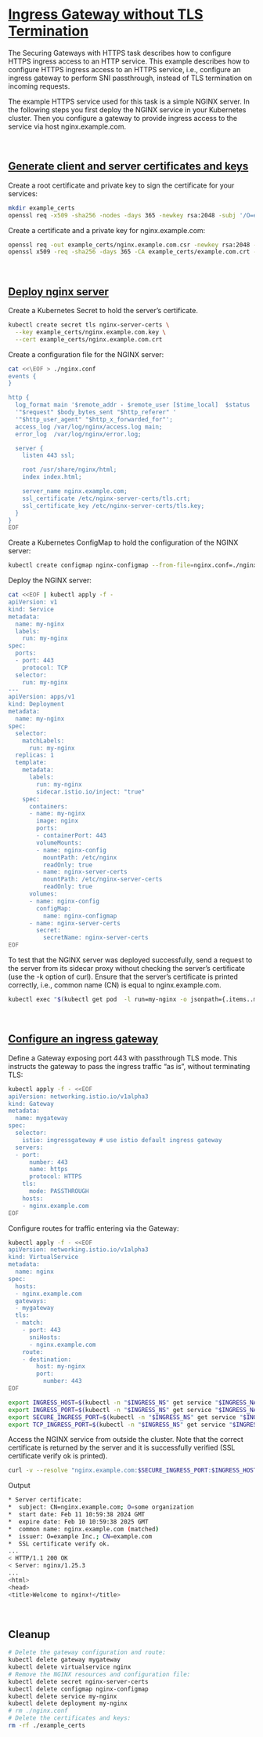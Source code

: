 # [Ingress Gateway without TLS Termination](https://istio.io/latest/docs/tasks/traffic-management/ingress/ingress-sni-passthrough/)

The Securing Gateways with HTTPS task describes how to configure HTTPS ingress access to an HTTP service. This example describes how to configure HTTPS ingress access to an HTTPS service, i.e., configure an ingress gateway to perform SNI passthrough, instead of TLS termination on incoming requests.

The example HTTPS service used for this task is a simple NGINX server. In the following steps you first deploy the NGINX service in your Kubernetes cluster. Then you configure a gateway to provide ingress access to the service via host nginx.example.com.

<br>

## [Generate client and server certificates and keys](https://istio.io/latest/docs/tasks/traffic-management/ingress/ingress-sni-passthrough/#generate-client-and-server-certificates-and-keys)

Create a root certificate and private key to sign the certificate for your services:

```bash
mkdir example_certs
openssl req -x509 -sha256 -nodes -days 365 -newkey rsa:2048 -subj '/O=example Inc./CN=example.com' -keyout example_certs/example.com.key -out example_certs/example.com.crt
```

Create a certificate and a private key for nginx.example.com:

```bash
openssl req -out example_certs/nginx.example.com.csr -newkey rsa:2048 -nodes -keyout example_certs/nginx.example.com.key -subj "/CN=nginx.example.com/O=some organization"
openssl x509 -req -sha256 -days 365 -CA example_certs/example.com.crt -CAkey example_certs/example.com.key -set_serial 0 -in example_certs/nginx.example.com.csr -out example_certs/nginx.example.com.crt
```

<br>

## [Deploy nginx server](https://istio.io/latest/docs/tasks/traffic-management/ingress/ingress-sni-passthrough/#deploy-an-nginx-server)

Create a Kubernetes Secret to hold the server’s certificate.

```bash
kubectl create secret tls nginx-server-certs \
  --key example_certs/nginx.example.com.key \
  --cert example_certs/nginx.example.com.crt

```

Create a configuration file for the NGINX server:

```bash
cat <<\EOF > ./nginx.conf
events {
}

http {
  log_format main '$remote_addr - $remote_user [$time_local]  $status '
  '"$request" $body_bytes_sent "$http_referer" '
  '"$http_user_agent" "$http_x_forwarded_for"';
  access_log /var/log/nginx/access.log main;
  error_log  /var/log/nginx/error.log;

  server {
    listen 443 ssl;

    root /usr/share/nginx/html;
    index index.html;

    server_name nginx.example.com;
    ssl_certificate /etc/nginx-server-certs/tls.crt;
    ssl_certificate_key /etc/nginx-server-certs/tls.key;
  }
}
EOF

```

Create a Kubernetes ConfigMap to hold the configuration of the NGINX server:

```bash
kubectl create configmap nginx-configmap --from-file=nginx.conf=./nginx.conf

```

Deploy the NGINX server:

```bash
cat <<EOF | kubectl apply -f -
apiVersion: v1
kind: Service
metadata:
  name: my-nginx
  labels:
    run: my-nginx
spec:
  ports:
  - port: 443
    protocol: TCP
  selector:
    run: my-nginx
---
apiVersion: apps/v1
kind: Deployment
metadata:
  name: my-nginx
spec:
  selector:
    matchLabels:
      run: my-nginx
  replicas: 1
  template:
    metadata:
      labels:
        run: my-nginx
        sidecar.istio.io/inject: "true"
    spec:
      containers:
      - name: my-nginx
        image: nginx
        ports:
        - containerPort: 443
        volumeMounts:
        - name: nginx-config
          mountPath: /etc/nginx
          readOnly: true
        - name: nginx-server-certs
          mountPath: /etc/nginx-server-certs
          readOnly: true
      volumes:
      - name: nginx-config
        configMap:
          name: nginx-configmap
      - name: nginx-server-certs
        secret:
          secretName: nginx-server-certs
EOF

```

To test that the NGINX server was deployed successfully, send a request to the server from its sidecar proxy without checking the server’s certificate (use the -k option of curl). Ensure that the server’s certificate is printed correctly, i.e., common name (CN) is equal to nginx.example.com.

```bash
kubectl exec "$(kubectl get pod  -l run=my-nginx -o jsonpath={.items..metadata.name})" -c istio-proxy -- curl -sS -v -k --resolve nginx.example.com:443:127.0.0.1 https://nginx.example.com

```

<br>

## [Configure an ingress gateway](https://istio.io/latest/docs/tasks/traffic-management/ingress/ingress-sni-passthrough/#configure-an-ingress-gateway)

Define a Gateway exposing port 443 with passthrough TLS mode. This instructs the gateway to pass the ingress traffic “as is”, without terminating TLS:

```bash
kubectl apply -f - <<EOF
apiVersion: networking.istio.io/v1alpha3
kind: Gateway
metadata:
  name: mygateway
spec:
  selector:
    istio: ingressgateway # use istio default ingress gateway
  servers:
  - port:
      number: 443
      name: https
      protocol: HTTPS
    tls:
      mode: PASSTHROUGH
    hosts:
    - nginx.example.com
EOF
```

Configure routes for traffic entering via the Gateway:

```bash
kubectl apply -f - <<EOF
apiVersion: networking.istio.io/v1alpha3
kind: VirtualService
metadata:
  name: nginx
spec:
  hosts:
  - nginx.example.com
  gateways:
  - mygateway
  tls:
  - match:
    - port: 443
      sniHosts:
      - nginx.example.com
    route:
    - destination:
        host: my-nginx
        port:
          number: 443
EOF

```

```bash
export INGRESS_HOST=$(kubectl -n "$INGRESS_NS" get service "$INGRESS_NAME" -o jsonpath='{.status.loadBalancer.ingress[0].ip}')
export INGRESS_PORT=$(kubectl -n "$INGRESS_NS" get service "$INGRESS_NAME" -o jsonpath='{.spec.ports[?(@.name=="http2")].port}')
export SECURE_INGRESS_PORT=$(kubectl -n "$INGRESS_NS" get service "$INGRESS_NAME" -o jsonpath='{.spec.ports[?(@.name=="https")].port}')
export TCP_INGRESS_PORT=$(kubectl -n "$INGRESS_NS" get service "$INGRESS_NAME" -o jsonpath='{.spec.ports[?(@.name=="tcp")].port}')

```

Access the NGINX service from outside the cluster. Note that the correct certificate is returned by the server and it is successfully verified (SSL certificate verify ok is printed).

```bash
curl -v --resolve "nginx.example.com:$SECURE_INGRESS_PORT:$INGRESS_HOST" --cacert example_certs/example.com.crt "https://nginx.example.com:$SECURE_INGRESS_PORT"

```

Output

```bash
* Server certificate:
*  subject: CN=nginx.example.com; O=some organization
*  start date: Feb 11 10:59:38 2024 GMT
*  expire date: Feb 10 10:59:38 2025 GMT
*  common name: nginx.example.com (matched)
*  issuer: O=example Inc.; CN=example.com
*  SSL certificate verify ok.
...
< HTTP/1.1 200 OK
< Server: nginx/1.25.3
...
<html>
<head>
<title>Welcome to nginx!</title>
```

<br>

## Cleanup

```bash
# Delete the gateway configuration and route:
kubectl delete gateway mygateway
kubectl delete virtualservice nginx
# Remove the NGINX resources and configuration file:
kubectl delete secret nginx-server-certs
kubectl delete configmap nginx-configmap
kubectl delete service my-nginx
kubectl delete deployment my-nginx
# rm ./nginx.conf
# Delete the certificates and keys:
rm -rf ./example_certs

```